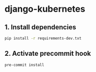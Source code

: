 # django-kubernetes

## 1. Install dependencies

```bash
pip install -r requirements-dev.txt
```

## 2. Activate precommit hook

```bash
pre-commit install
```
